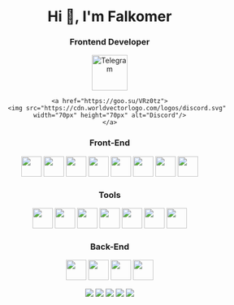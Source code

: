 <div id="header" align="center" >
	<h1>Hi 👋, I'm Falkomer</h1>
	<h3>Frontend Developer</h3>
</div>

<div id="socials" align="center">
	<a href="https://t.me/Falkomer">
		<img src="https://upload.wikimedia.org/wikipedia/commons/8/82/Telegram_logo.svg" width="70px" height="70px" alt="Telegram"/>
	</a>
	
	<a href="https://goo.su/VRz0tz">
		<img src="https://cdn.worldvectorlogo.com/logos/discord.svg" width="70px" height="70px" alt="Discord"/>
	</a>
</div>



<div align="center">
    <h3>Front-End</h3>
    <img src="https://cdn.jsdelivr.net/gh/devicons/devicon/icons/html5/html5-original.svg" width="40" height="40" />
    <img src="https://cdn.jsdelivr.net/gh/devicons/devicon/icons/css3/css3-original.svg" width="40" height="40" />
    <img src="https://cdn.jsdelivr.net/gh/devicons/devicon/icons/sass/sass-original.svg" width="40" height="40" />
    <img src="https://cdn.jsdelivr.net/gh/devicons/devicon/icons/javascript/javascript-original.svg" width="40" height="40" />
    <img src="https://cdn.jsdelivr.net/gh/devicons/devicon/icons/typescript/typescript-original.svg" width="40" height="40" />
    <img src="https://cdn.jsdelivr.net/gh/devicons/devicon/icons/react/react-original.svg" width="40" height="40" />
    <img src="https://cdn.jsdelivr.net/gh/devicons/devicon/icons/redux/redux-original.svg" width="40" height="40" />
    <img src="https://cdn.worldvectorlogo.com/logos/mobx.svg" width="40" height="40"/>
</div>
<div align="center">
    <h3>Tools</h3>
    <img src="https://cdn.jsdelivr.net/gh/devicons/devicon/icons/figma/figma-original.svg" width="40" height="40" />
    <img src="https://cdn.worldvectorlogo.com/logos/draw-io.svg" width="40" height="40" />
    <img src="https://cdn.worldvectorlogo.com/logos/webstorm-icon.svg" width="40" height="40" />
    <img src="https://cdn.worldvectorlogo.com/logos/vitejs.svg" width="40" height="40" />
    <img src="https://cdn.jsdelivr.net/gh/devicons/devicon/icons/git/git-plain.svg" width="40" height="40" />
    <img src="https://cdn.jsdelivr.net/gh/devicons/devicon/icons/npm/npm-original-wordmark.svg" width="40" height="40" />
    <img src="https://www.svgrepo.com/show/353904/insomnia.svg" width="40" height="40"/>
</div>
<div align="center">
    <h3>Back-End</h3>
    <img src="https://www.vectorlogo.zone/logos/nestjs/nestjs-icon.svg" width="40" height="40"/>
    <img src="https://cdn.worldvectorlogo.com/logos/mongodb-icon-1.svg" width="40" height="40"/>
    <img src="https://cdn.worldvectorlogo.com/logos/postgresql.svg" width="40" height="40"/>
    <img class="whiteBG" src="https://www.vectorlogo.zone/logos/expressjs/expressjs-icon.svg" width="40" height="40"/>
</div>

<div align="center">

![](http://github-profile-summary-cards.vercel.app/api/cards/profile-details?username=F41k0m3r&theme=monokai)
![](http://github-profile-summary-cards.vercel.app/api/cards/repos-per-language?username=F41k0m3r&theme=monokai)
![](http://github-profile-summary-cards.vercel.app/api/cards/most-commit-language?username=F41k0m3r&theme=monokai)
![](http://github-profile-summary-cards.vercel.app/api/cards/stats?username=F41k0m3r&theme=monokai)
![](http://github-profile-summary-cards.vercel.app/api/cards/productive-time?username=F41k0m3r&theme=monokai&utcOffset=8)

</div>
